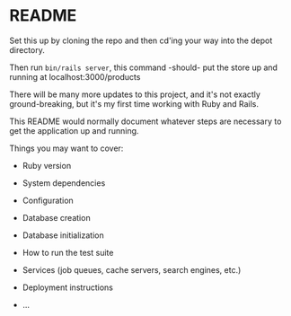 # README

Set this up by cloning the repo and then cd'ing your way into the depot directory.

Then run `bin/rails server`, this command -should- put the store up and running at localhost:3000/products

There will be many more updates to this project, and it's not exactly ground-breaking, but it's my first time working with Ruby and Rails.





This README would normally document whatever steps are necessary to get the
application up and running.

Things you may want to cover:

* Ruby version

* System dependencies

* Configuration

* Database creation

* Database initialization

* How to run the test suite

* Services (job queues, cache servers, search engines, etc.)

* Deployment instructions

* ...
